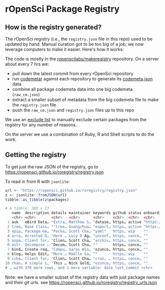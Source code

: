 rOpenSci Package Registry
=========================

## How is the registry generated?

The rOpenSci registry (i.e., the `registry.json` file in this repo) used to be updated by hand. Manual curation got to be too big of a job; we now leverage computers to make it easier. Here's how it works:

The code is mostly in the [ropenscilabs/makeregistry][makereg] repository. On a server about every 7 hrs we:

- pull down the latest commit from every rOpenSci repository
- run [codemetar][] against each repository to generate its [codemeta.json](https://github.com/ropensci/codemetar#why-create-a-codemetajson-for-your-package) data
- combine all package codemeta data into one big codemeta (`raw_cm.json`)
- extract a smaller subset of metadata from the big codemeta file to make the `registry.json` file
- push the `raw_cm.json` and `registry.json` files up to this repo

We use an [exclude list](https://github.com/ropenscilabs/makeregistry/blob/master/inst/automation/exclude_list.txt) to manually exclude certain packages from the registry for any number of reasons.

On the server we use a combination of Ruby, R and Shell scripts to do the work.

## Getting the registry

To get just the raw JSON of the registry, go to <https://ropensci.github.io/roregistry/registry.json>

To read in from R with `jsonlite`:

```r
url <- "https://ropensci.github.io/roregistry/registry.json"
z <- jsonlite::fromJSON(url)
tibble::as_tibble(z$packages)
```

```r
# A tibble: 388 x 13
   name  description details maintainer keywords github status onboarding on_cran on_bioc url   ropensci_catego…
   <chr> <chr>       <chr>   <chr>      <chr>    <chr>  <chr>  <chr>      <lgl>   <lgl>   <chr> <chr>
 1 auk   eBird Data… "Extra… Matthew S… "datase… https… active "https://… TRUE    FALSE   http… data-access
 2 tree… Base Class… "'tree… Guangchua… "export… https… active "https://… FALSE   TRUE    http… data-tools
 3 apip… Package Ge… "Packa… Scott Cha… "yaml"   https… wip    ""         FALSE   FALSE   http… http-tools
 4 arre… Arrested D… "Here … Lucy D'Ag… "unconf… https… conce… ""         FALSE   FALSE   http… data-access
 5 aspa… Client for… "Clien… Scott Cha… "archiv… https… conce… ""         FALSE   FALSE   http… literature
 6 astr  Decompose … "Decom… Scott Cha… ""       https… conce… ""         FALSE   FALSE   http… NA
 7 bind… Create req… "Compu… Saras Win… "ozunco… https… conce… ""         FALSE   FALSE   http… NA
 8 blog… Helps Edit… "More … Maëlle Sa… ""       https… wip    ""         FALSE   FALSE   http… scalereprod
 9 cche… Client for… "Clien… Scott Cha… "cran, … https… conce… ""         FALSE   FALSE   http… scalereprod
10 chan… A simple i… "This … Nick Gold… "ozunco… https… conce… ""         FALSE   FALSE   http… scalereprod
# … with 378 more rows, and 1 more variable: date_last_commit <chr>
```

Note: we have a smaller subset of the registry data with just package names and their git urls. see <https://ropensci.github.io/roregistry/registry_urls.json>

[makereg]: https://github.com/ropenscilabs/makeregistry
[codemetar]: https://github.com/ropensci/codemetar
